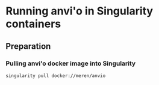 # Running anvi'o in Singularity containers

## Preparation

### Pulling anvi'o docker image into Singularity

```bash
singularity pull docker://meren/anvio
```


